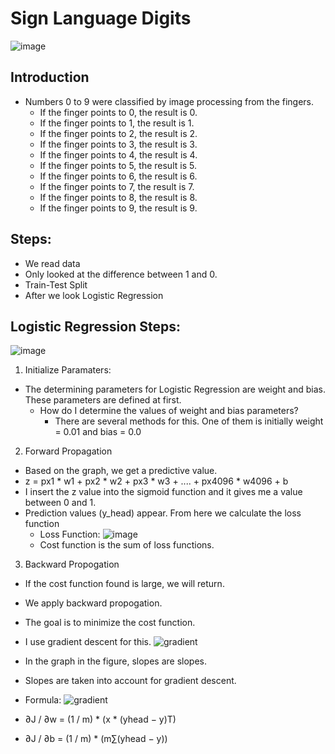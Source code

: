 # Sign Language Digits
![image](https://miro.medium.com/max/648/1*7YExRBgHMnJAFPEw-HYt_Q.png)

## Introduction

* Numbers 0 to 9 were classified by image processing from the fingers.
  * If the finger points to 0, the result is 0.
  * If the finger points to 1, the result is 1.
  * If the finger points to 2, the result is 2.
  * If the finger points to 3, the result is 3.
  * If the finger points to 4, the result is 4.
  * If the finger points to 5, the result is 5.
  * If the finger points to 6, the result is 6.
  * If the finger points to 7, the result is 7.
  * If the finger points to 8, the result is 8.
  * If the finger points to 9, the result is 9.

## Steps:

* We read data
* Only looked at the difference between 1 and 0.
* Train-Test Split 
* After we look Logistic Regression

## Logistic Regression Steps:
![image](http://preview.ibb.co/cxP63H/5.jpg)

1. Initialize Paramaters:
  * The determining parameters for Logistic Regression are weight and bias. These parameters are defined at first.
    * How do I determine the values of weight and bias parameters?
      * There are several methods for this. One of them is initially weight = 0.01 and bias = 0.0
2. Forward Propagation
  * Based on the graph, we get a predictive value.
  * z = px1 * w1 + px2 * w2 + px3 * w3 + .... + px4096 * w4096 + b
  * I insert the z value into the sigmoid function and it gives me a value between 0 and 1.
  * Prediction values (y_head) appear. From here we calculate the loss function
      * Loss Function:
      ![image](https://image.ibb.co/eC0JCK/duzeltme.jpg)
      * Cost function is the sum of loss functions.
      
3. Backward Propogation 
  * If the cost function found is large, we will return.
  * We apply backward propogation.
  * The goal is to minimize the cost function.
  * I use gradient descent for this.
  ![gradient](http://image.ibb.co/dAaYJH/7.jpg)
  
 * In the graph in the figure, slopes are slopes.
 * Slopes are taken into account for gradient descent.
 * Formula:
 ![gradient](http://image.ibb.co/hYTTJH/8.jpg)
  
  * ∂J / ∂w = (1 / m) * (x * (yhead − y)T)
  * ∂J / ∂b = (1 / m) * (m∑(yhead − y))
